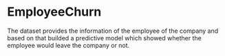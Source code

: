 # EmployeeChurn
The dataset provides the information of the employee of the company and based on that builded a predictive model which showed whether the employee would leave the company or not.
